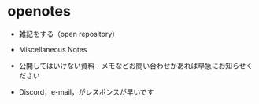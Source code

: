 # openotes

- 雑記をする（open repository）
- Miscellaneous Notes

- 公開してはいけない資料・メモなどお問い合わせがあれば早急にお知らせください
- Discord，e-mail，がレスポンスが早いです
